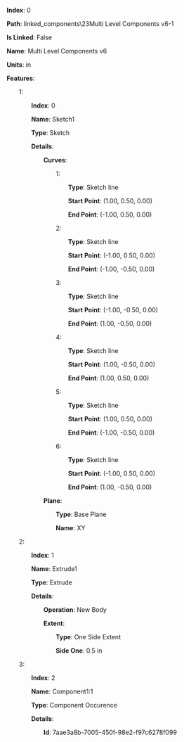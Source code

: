 **Index**: 0

**Path**: linked_components\23Multi Level Components v6-1

**Is Linked**: False

**Name**: Multi Level Components v6

**Units**: in

**Features**:

&emsp;&emsp;1:

&emsp;&emsp;&emsp;&emsp;**Index**: 0

&emsp;&emsp;&emsp;&emsp;**Name**: Sketch1

&emsp;&emsp;&emsp;&emsp;**Type**: Sketch

&emsp;&emsp;&emsp;&emsp;**Details**:

&emsp;&emsp;&emsp;&emsp;&emsp;&emsp;**Curves**:

&emsp;&emsp;&emsp;&emsp;&emsp;&emsp;&emsp;&emsp;1:

&emsp;&emsp;&emsp;&emsp;&emsp;&emsp;&emsp;&emsp;&emsp;&emsp;**Type**: Sketch line

&emsp;&emsp;&emsp;&emsp;&emsp;&emsp;&emsp;&emsp;&emsp;&emsp;**Start Point**: (1.00, 0.50, 0.00)

&emsp;&emsp;&emsp;&emsp;&emsp;&emsp;&emsp;&emsp;&emsp;&emsp;**End Point**: (-1.00, 0.50, 0.00)

&emsp;&emsp;&emsp;&emsp;&emsp;&emsp;&emsp;&emsp;2:

&emsp;&emsp;&emsp;&emsp;&emsp;&emsp;&emsp;&emsp;&emsp;&emsp;**Type**: Sketch line

&emsp;&emsp;&emsp;&emsp;&emsp;&emsp;&emsp;&emsp;&emsp;&emsp;**Start Point**: (-1.00, 0.50, 0.00)

&emsp;&emsp;&emsp;&emsp;&emsp;&emsp;&emsp;&emsp;&emsp;&emsp;**End Point**: (-1.00, -0.50, 0.00)

&emsp;&emsp;&emsp;&emsp;&emsp;&emsp;&emsp;&emsp;3:

&emsp;&emsp;&emsp;&emsp;&emsp;&emsp;&emsp;&emsp;&emsp;&emsp;**Type**: Sketch line

&emsp;&emsp;&emsp;&emsp;&emsp;&emsp;&emsp;&emsp;&emsp;&emsp;**Start Point**: (-1.00, -0.50, 0.00)

&emsp;&emsp;&emsp;&emsp;&emsp;&emsp;&emsp;&emsp;&emsp;&emsp;**End Point**: (1.00, -0.50, 0.00)

&emsp;&emsp;&emsp;&emsp;&emsp;&emsp;&emsp;&emsp;4:

&emsp;&emsp;&emsp;&emsp;&emsp;&emsp;&emsp;&emsp;&emsp;&emsp;**Type**: Sketch line

&emsp;&emsp;&emsp;&emsp;&emsp;&emsp;&emsp;&emsp;&emsp;&emsp;**Start Point**: (1.00, -0.50, 0.00)

&emsp;&emsp;&emsp;&emsp;&emsp;&emsp;&emsp;&emsp;&emsp;&emsp;**End Point**: (1.00, 0.50, 0.00)

&emsp;&emsp;&emsp;&emsp;&emsp;&emsp;&emsp;&emsp;5:

&emsp;&emsp;&emsp;&emsp;&emsp;&emsp;&emsp;&emsp;&emsp;&emsp;**Type**: Sketch line

&emsp;&emsp;&emsp;&emsp;&emsp;&emsp;&emsp;&emsp;&emsp;&emsp;**Start Point**: (1.00, 0.50, 0.00)

&emsp;&emsp;&emsp;&emsp;&emsp;&emsp;&emsp;&emsp;&emsp;&emsp;**End Point**: (-1.00, -0.50, 0.00)

&emsp;&emsp;&emsp;&emsp;&emsp;&emsp;&emsp;&emsp;6:

&emsp;&emsp;&emsp;&emsp;&emsp;&emsp;&emsp;&emsp;&emsp;&emsp;**Type**: Sketch line

&emsp;&emsp;&emsp;&emsp;&emsp;&emsp;&emsp;&emsp;&emsp;&emsp;**Start Point**: (-1.00, 0.50, 0.00)

&emsp;&emsp;&emsp;&emsp;&emsp;&emsp;&emsp;&emsp;&emsp;&emsp;**End Point**: (1.00, -0.50, 0.00)

&emsp;&emsp;&emsp;&emsp;&emsp;&emsp;**Plane**:

&emsp;&emsp;&emsp;&emsp;&emsp;&emsp;&emsp;&emsp;**Type**: Base Plane

&emsp;&emsp;&emsp;&emsp;&emsp;&emsp;&emsp;&emsp;**Name**: XY

&emsp;&emsp;2:

&emsp;&emsp;&emsp;&emsp;**Index**: 1

&emsp;&emsp;&emsp;&emsp;**Name**: Extrude1

&emsp;&emsp;&emsp;&emsp;**Type**: Extrude

&emsp;&emsp;&emsp;&emsp;**Details**:

&emsp;&emsp;&emsp;&emsp;&emsp;&emsp;**Operation**: New Body

&emsp;&emsp;&emsp;&emsp;&emsp;&emsp;**Extent**:

&emsp;&emsp;&emsp;&emsp;&emsp;&emsp;&emsp;&emsp;**Type**: One Side Extent

&emsp;&emsp;&emsp;&emsp;&emsp;&emsp;&emsp;&emsp;**Side One**: 0.5 in

&emsp;&emsp;3:

&emsp;&emsp;&emsp;&emsp;**Index**: 2

&emsp;&emsp;&emsp;&emsp;**Name**: Component1:1

&emsp;&emsp;&emsp;&emsp;**Type**: Component Occurence

&emsp;&emsp;&emsp;&emsp;**Details**:

&emsp;&emsp;&emsp;&emsp;&emsp;&emsp;**Id**: 7aae3a8b-7005-450f-98e2-f97c6278f099

